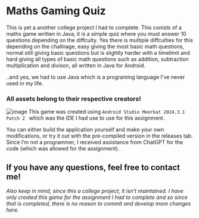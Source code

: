 # Maths Gaming Quiz
This is yet a another college project I had to complete. This conists of a maths game written in Java, it is a simple quiz where you must answer 10 questions depending on the diffculty. Yes there is multiple diffculties for this depending on the challnage, easy giving the most basic math questions, normal still giving basic questions but is slightly harder with a timelimit and hard giving all types of basic math questions such as addition, subtraction multiplication and divison, all written in Java for Android.

..and yes, we had to use Java which is a programing language I've never used in my life.

### All assets belong to their respective creators!
![image](https://github.com/user-attachments/assets/a942c91b-6d6f-479a-81b2-283baedb6ae8)
This game was created using `Android Studio Meerkat 2024.3.1 Patch 2 ` which was the IDE I had use to use for this assignment. 

You can either build the application yourself and make your own modifications, or try it out with the pre-compiled version in the releases tab.
Since I’m not a programmer, I received assistance from ChatGPT for the code (which was allowed for the assignment).

If you have any questions, feel free to contact me!
-
_Also keep in mind, since this a college project, it isn't maintained. I have only created this game for the assignment I had to complete and so since that is completed, there is no reason to commit and develop more changes here._

